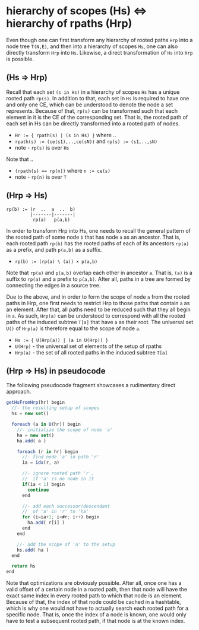 
<!-- ======================================================================= -->
# hierarchy of scopes (Hs) <=> hierarchy of rpaths (Hrp)

Even though one can first transform any hierarchy of rooted paths `Hrp` into
a node tree `T(N,E)`, and then into a hierarchy of scopes `Hs`, one can also
directly transform `Hrp` into `Hs`. Likewise, a direct transformation of `Hs`
into `Hrp` is possible.

<!-- ======================================================================= -->
## (Hs => Hrp)

Recall that each set `(s in Hs)` in a hierarchy of scopes `Hs` has a unique
rooted path `rp(s)`. In addition to that, each set in `Hs` is required to have
one and only one CE, which can be understood to denote the node a set represents.
Because of that, `rp(s)` can be transformed such that each element in it is the
CE of the corresponding set. That is, the rooted path of each set in Hs can be
directly transformed into a rooted path of nodes.

* `Hr := { rpath(s) | (s in Hs) }` where ..
* `rpath(s) := (ce(s1),..,ce(sN))` and `rp(s) := (s1,..,sN)`
* note - `rp(s)` is over `Hs`

Note that ..

* `(rpath(s) == rp(n))` where `n := ce(s)`
* note - `rp(n)` is over `T`

<!-- ======================================================================= -->
## (Hrp => Hs)

```
rp(b) := (r  ..  a  ..  b)
         |-------|-------|
          rp(a)   p(a,b)
```

In order to transform Hrp into Hs, one needs to recall the general pattern of
the rooted path of some node `b` that has node `a` as an ancestor. That is,
each rooted path `rp(b)` has the rooted paths of each of its ancestors `rp(a)`
as a prefix, and path `p(a,b)` as a suffix.

* `rp(b) := (rp(a) \ (a)) × p(a,b)`

Note that `rp(a)` and `p(a,b)` overlap each other in ancestor `a`. That is,
`(a)` is a suffix to `rp(a)` and a prefix to `p(a,b)`. After all, paths in a
tree are formed by connecting the edges in a source tree.

Due to the above, and in order to form the scope of node `a` from the rooted
paths in Hrp, one first needs to restrict Hrp to those paths that contain `a`
as an element. After that, all paths need to be reduced such that they all
begin in `a`. As such, `Hrp(a)` can be understood to correspond with all the
rooted paths of the induced subtree `T[a]` that have `a` as their root. The
universal set `U()` of `Hrp(a)` is therefore equal to the scope of node `a`.

* `Hs := { U(Hrp(a)) | (a in U(Hrp)) }`
* `U(Hrp)` - the universal set of elements of the setup of rpaths
* `Hrp(a)` - the set of all rooted paths in the induced subtree `T[a]`

<!-- ======================================================================= -->
## (Hrp => Hs) in pseudocode

The following pseudocode fragment showcases a rudimentary direct approach.

```js
getHsFromHrp(hr) begin
  //- the resulting setup of scopes
  hs = new set()

  foreach (a in U(hr)) begin
    //- initialize the scope of node 'a'
    ha = new set()
    ha.add( a )

    foreach (r in hr) begin
      //- find node 'a' in path 'r'
      ia = idx(r, a)

      //- ignore rooted path 'r',
      //  if 'a' is no node in it
      if(ia < 1) begin
        continue
      end

      //- add each successor/descendant
      //  of 'a' in 'r' to 'ha'
      for (i=ia+1; i<#r; i++) begin
        ha.add( r[i] )
      end
    end

    //- add the scope of 'a' to the setup
    hs.add( ha )
  end

  return hs
end
```

Note that optimizations are obviously possible. After all, once one has a valid
offset of a certain node in a rooted path, then that node will have the exact
same index in every rooted path to which that node is an element. Because of
that, the index of that node could be cached in a hashtable, which is why one
would not have to actually search each rooted path for a specific node. That
is, once the index of a node is known, one would only have to test a subsequent
rooted path, if that node is at the known index.
